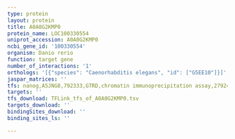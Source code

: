 ```yaml
---
type: protein
layout: protein
title: A0A0G2KMP0
protein_name: LOC100330554
uniprot_accession: A0A0G2KMP0
ncbi_gene_id: '100330554'
organism: Danio rerio
function: target gene
number_of_interactions: '1'
orthologs: '[{"species": "Caenorhabditis elegans", "id": ["G5EE10"]}]'
jaspar_matrices: ''
tfs: nanog,A5JNG8,792333,GTRD,chromatin immunoprecipitation assay,27924024%5Buid%5D,No
targets: ''
tfs_download: TFLink_tfs_of_A0A0G2KMP0.tsv
targets_download: ''
bindingSites_download: ''
binding_sites_ls: ''

---
```


